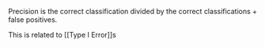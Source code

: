 Precision is the correct classification divided by the correct classifications + false positives.


This is related to [[Type I Error]]s